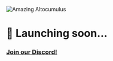 ![Amazing Altocumulus](https://github.com/user-attachments/assets/441ba8cc-1c54-4eec-8442-88606a9e0ef1)

# 🚀 Launching soon...

### [Join our Discord!](https://discord.gg/BZ7TWeMF75)

